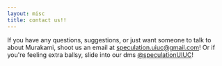 ```yaml
---
layout: misc
title: contact us!!
---
```


If you have any questions, suggestions, or just want someone to talk to about Murakami, shoot us an email at [speculation.uiuc@gmail.com](mailto:speculation.uiuc@gmail.com)! Or if you're feeling extra ballsy, slide into our dms [@speculationUIUC](https://twitter.com/speculationUIUC)!

